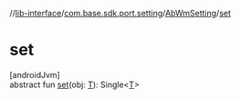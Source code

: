//[lib-interface](../../../index.md)/[com.base.sdk.port.setting](../index.md)/[AbWmSetting](index.md)/[set](set.md)

# set

[androidJvm]\
abstract fun [set](set.md)(obj: [T](index.md)): Single&lt;[T](index.md)&gt;

